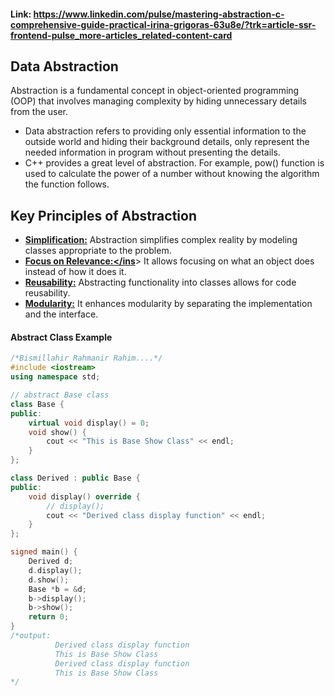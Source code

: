 #### Link: https://www.linkedin.com/pulse/mastering-abstraction-c-comprehensive-guide-practical-irina-grigoras-63u8e/?trk=article-ssr-frontend-pulse_more-articles_related-content-card

## Data Abstraction
Abstraction is a fundamental concept in object-oriented programming (OOP) that involves managing complexity by hiding unnecessary details from the user.
- Data abstraction refers to providing only essential information to the outside world and hiding their background details, only represent the needed information in program without presenting the details.
- C++ provides a great level of abstraction. For example, pow() function is used to calculate the power of a number without knowing the algorithm the function follows.


## Key Principles of Abstraction

- **<ins>Simplification:</ins>** Abstraction simplifies complex reality by modeling classes appropriate to the problem.
- **<ins>Focus on Relevance:</ins**> It allows focusing on what an object does instead of how it does it.
- **<ins>Reusability:</ins>** Abstracting functionality into classes allows for code reusability.
- **<ins>Modularity:</ins>** It enhances modularity by separating the implementation and the interface.

#### Abstract Class Example
```cpp
/*Bismillahir Rahmanir Rahim....*/
#include <iostream>
using namespace std;

// abstract Base class
class Base {
public:
    virtual void display() = 0;
    void show() {
        cout << "This is Base Show Class" << endl;
    }
};

class Derived : public Base {
public:
    void display() override {
        // display();
        cout << "Derived class display function" << endl;
    }
};

signed main() {
    Derived d;
    d.display();
    d.show();
    Base *b = &d;
    b->display();
    b->show();
    return 0;
}
/*output:
          Derived class display function
          This is Base Show Class
          Derived class display function
          This is Base Show Class
*/
```
